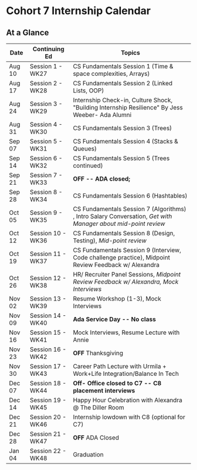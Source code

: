 # Cohort 7 Internship Calendar

## At a Glance

Date    | Continuing Ed         | Topics
--------|----------------|-----------------------------
Aug 10  | Session 1 - WK27 | CS Fundamentals Session 1 (Time & space complexities, Arrays)
Aug 17  | Session 2 - WK28 | CS Fundamentals Session 2 (Linked Lists, OOP)
Aug 24  | Session 3 - WK29 | Internship Check-in, Culture Shock, "Building Internship Resilience" By Jess Weeber- Ada Alumni
Aug 31  | Session 4 - WK30 | CS Fundamentals Session 3 (Trees)
Sep 07  | Session 5 - WK31 | CS Fundamentals Session 4 (Stacks & Queues)
Sep 14  | Session 6 - WK32 | CS Fundamentals Session 5 (Trees continued)
Sep 21  | Session 7 - WK33 | **OFF -- ADA closed;**
Sep 28  | Session 8 - WK34 | CS Fundamentals Session 6 (Hashtables)
Oct 05  | Session 9 - WK35 | CS Fundamentals Session 7 (Algorithms) , Intro Salary Conversation, *Get with Manager about mid-point review*
Oct 12  | Session 10 - WK36 | CS Fundamentals Session 8 (Design, Testing), *Mid-point review*
Oct 19  | Session 11 - WK37 | CS Fundamentals Session 9 (Interview, Code challenge practice), Midpoint Review Feedback w/ Alexandra
Oct 26  | Session 12 - WK38 | HR/ Recruiter Panel Sessions, *Midpoint Review Feedback w/ Alexandra, Mock Interviews*
Nov 02  | Session 13 - WK39 | Resume Workshop (1-3), Mock Interviews  
Nov 09  | Session 14 - WK40 | **Ada Service Day -- No class**
Nov 16  | Session 15 - WK41 | Mock Interviews, Resume Lecture with Annie
Nov 23  | Session 16 - WK42 | **OFF** Thanksgiving
Nov 30  | Session 17 - WK43 | Career Path Lecture with Urmila + Work+Life Integration/Balance In Tech
Dec 07  | Session 18 - WK44 | **Off- Office closed to C7 -- C8 placement interviews**
Dec 14  | Session 19 - WK45 | Happy Hour Celebration with Alexandra @ The Diller Room
Dec 21  | Session 20 - WK46 | Internship lowdown with C8 (optional for C7)
Dec 28  | Session 21 - WK47 | **OFF** ADA Closed
Jan 04  | Session 22 - WK48 | Graduation

